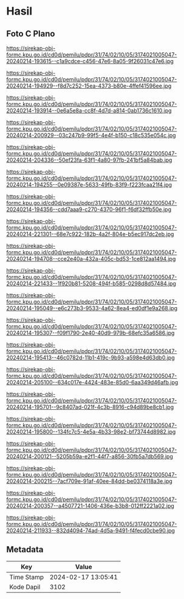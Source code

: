 # Hasil

## Foto C Plano

https://sirekap-obj-formc.kpu.go.id/cd0d/pemilu/pdpr/31/74/02/10/05/3174021005047-20240214-193615--c1a9cdce-c456-47e6-8a05-9f26031c47e6.jpg

https://sirekap-obj-formc.kpu.go.id/cd0d/pemilu/pdpr/31/74/02/10/05/3174021005047-20240214-194929--f8d7c252-15ea-4373-b80e-4ffef41596ee.jpg

https://sirekap-obj-formc.kpu.go.id/cd0d/pemilu/pdpr/31/74/02/10/05/3174021005047-20240214-193914--0e6a5e8a-cc8f-4d7d-a814-0ab1736c1610.jpg

https://sirekap-obj-formc.kpu.go.id/cd0d/pemilu/pdpr/31/74/02/10/05/3174021005047-20240214-200929--03c247b9-99f5-4e4f-b150-c18c535e054c.jpg

https://sirekap-obj-formc.kpu.go.id/cd0d/pemilu/pdpr/31/74/02/10/05/3174021005047-20240214-204336--50ef23fa-63f1-4a80-97fb-241bf5a84bab.jpg

https://sirekap-obj-formc.kpu.go.id/cd0d/pemilu/pdpr/31/74/02/10/05/3174021005047-20240214-194255--0e09387e-5633-49fb-83f9-f223fcaa21f4.jpg

https://sirekap-obj-formc.kpu.go.id/cd0d/pemilu/pdpr/31/74/02/10/05/3174021005047-20240214-194356--cdd7aaa9-c270-4370-96f1-f6df32ffb50e.jpg

https://sirekap-obj-formc.kpu.go.id/cd0d/pemilu/pdpr/31/74/02/10/05/3174021005047-20240214-221301--68e7c922-182b-4a2f-804e-b5ec917dc2eb.jpg

https://sirekap-obj-formc.kpu.go.id/cd0d/pemilu/pdpr/31/74/02/10/05/3174021005047-20240214-194708--cce2e40a-432a-405c-bd53-1ce812aa1494.jpg

https://sirekap-obj-formc.kpu.go.id/cd0d/pemilu/pdpr/31/74/02/10/05/3174021005047-20240214-221433--1f920b81-5208-494f-b585-0298d8d57484.jpg

https://sirekap-obj-formc.kpu.go.id/cd0d/pemilu/pdpr/31/74/02/10/05/3174021005047-20240214-195049--e6c273b3-9533-4a62-8ea4-ed0df1e9a268.jpg

https://sirekap-obj-formc.kpu.go.id/cd0d/pemilu/pdpr/31/74/02/10/05/3174021005047-20240214-195307--f09f1790-2e40-40d9-979b-68efc35a6586.jpg

https://sirekap-obj-formc.kpu.go.id/cd0d/pemilu/pdpr/31/74/02/10/05/3174021005047-20240214-195413--46c0782d-11b1-419c-9b93-a598e4d63db0.jpg

https://sirekap-obj-formc.kpu.go.id/cd0d/pemilu/pdpr/31/74/02/10/05/3174021005047-20240214-205100--634c017e-4424-483e-85d0-6aa349d46afb.jpg

https://sirekap-obj-formc.kpu.go.id/cd0d/pemilu/pdpr/31/74/02/10/05/3174021005047-20240214-195701--9c8407ad-021f-4c3b-8916-c94d89be8cb1.jpg

https://sirekap-obj-formc.kpu.go.id/cd0d/pemilu/pdpr/31/74/02/10/05/3174021005047-20240214-195800--134fc7c5-4e5a-4b33-98e2-bf73744d8982.jpg

https://sirekap-obj-formc.kpu.go.id/cd0d/pemilu/pdpr/31/74/02/10/05/3174021005047-20240214-200121--5205b59a-e2f1-44f7-a856-30fb5a7db569.jpg

https://sirekap-obj-formc.kpu.go.id/cd0d/pemilu/pdpr/31/74/02/10/05/3174021005047-20240214-200215--7acf709e-91af-40ee-84dd-be0374118a3e.jpg

https://sirekap-obj-formc.kpu.go.id/cd0d/pemilu/pdpr/31/74/02/10/05/3174021005047-20240214-200357--a4507721-1406-436e-b3b8-012ff2221a02.jpg

https://sirekap-obj-formc.kpu.go.id/cd0d/pemilu/pdpr/31/74/02/10/05/3174021005047-20240214-211933--832d4094-74ad-4d5a-9491-f4fecd0cbe90.jpg


## Metadata

| Key        | Value               |
| ---------- | ------------------- |
| Time Stamp | 2024-02-17 13:05:41 |
| Kode Dapil | 3102                |



